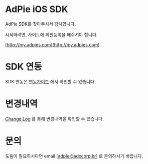 # AdPie iOS SDK
AdPie SDK를 찾아주셔서 감사합니다.

시작하려면, 사이트에 회원등록을 해주셔야 합니다.

[http://my.adpies.com](http://my.adpies.com)

# SDK 연동
SDK 연동은 [연동가이드](https://docs.adpies.com/ios/project-settings) 에서 확인할 수 있습니다.

# 변경내역
[Change Log](https://docs.adpies.com/ios/changelog) 를 통해 변경내역을 확인할 수 있습니다.

# 문의
도움이 필요하시다면 email [adpie@adxcorp.kr] 로 문의하시기 바랍니다.
